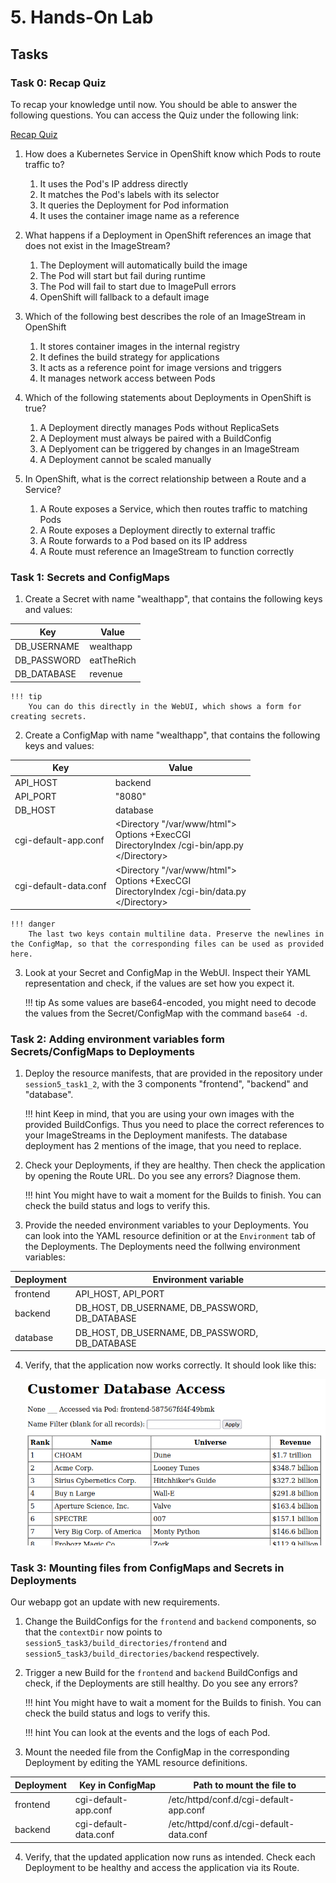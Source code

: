 # 5. Hands-On Lab

## Tasks

### Task 0: Recap Quiz 

To recap your knowledge until now. You should be able to answer the following questions. You can access the Quiz under the following link: 

[Recap Quiz](https://forms.office.com/Pages/ResponsePage.aspx?id=ZGZljjZfW0qVTMVAX9KSBjhzaJv-m0hJoQL2QDQKeitUQTdUVzhLQ1RPT1RGNEtZSjhXSlQxWEU4Wi4u)

1. How does a Kubernetes Service in OpenShift know which Pods to route traffic to?
    1. It uses the Pod's IP address directly
    2. It matches the Pod's labels with its selector
    3. It queries the Deployment for Pod information
    4. It uses the container image name as a reference

2. What happens if a Deployment in OpenShift references an image that does not exist in the ImageStream?
    1. The Deployment will automatically build the image
    2. The Pod will start but fail during runtime
    3. The Pod will fail to start due to ImagePull errors
    4. OpenShift will fallback to a default image

3. Which of the following best describes the role of an ImageStream in OpenShift 
    1. It stores container images in the internal registry
    2. It defines the build strategy for applications
    3. It acts as a reference point for image versions and triggers
    4. It manages network access between Pods 

4. Which of the following statements about Deployments in OpenShift is true?
    1. A Deployment directly manages Pods without ReplicaSets 
    2. A Deployment must always be paired with a BuildConfig
    3. A Deplyoment can be triggered by changes in an ImageStream
    4. A Deployment cannot be scaled manually 

5. In OpenShift, what is the correct relationship between a Route and a Service?
    1. A Route exposes a Service, which then routes traffic to matching Pods
    2. A Route exposes a Deployment directly to external traffic
    3. A Route forwards to a Pod based on its IP address
    4. A Route must reference an ImageStream to function correctly 

### Task 1: Secrets and ConfigMaps

1. Create a Secret with name "wealthapp", that contains the following keys and values:

| Key         | Value      |
|-------------|------------|
| DB_USERNAME | wealthapp  |
| DB_PASSWORD | eatTheRich |
| DB_DATABASE | revenue    |

    !!! tip
        You can do this directly in the WebUI, which shows a form for creating secrets.

2. Create a ConfigMap with name "wealthapp", that contains the following keys and values:

| Key         | Value      |
|-------------|------------|
| API\_HOST    | backend    |
| API\_PORT    | "8080"     |
| DB\_HOST     | database   |
| cgi-default-app.conf  | <Directory "/var/www/html"\><br>  Options +ExecCGI<br>  DirectoryIndex /cgi-bin/app.py<br></Directory\> |
| cgi-default-data.conf | <Directory "/var/www/html"\><br>  Options +ExecCGI<br>  DirectoryIndex /cgi-bin/data.py<br></Directory\> |

    !!! danger
        The last two keys contain multiline data. Preserve the newlines in the ConfigMap, so that the corresponding files can be used as provided here.

3. Look at your Secret and ConfigMap in the WebUI. Inspect their YAML representation and check, if the values are set how you expect it.

    !!! tip
        As some values are base64-encoded, you might need to decode the values from the Secret/ConfigMap with the command `base64 -d`.


### Task 2: Adding environment variables form Secrets/ConfigMaps to Deployments

1. Deploy the resource manifests, that are provided in the repository under `session5_task1_2`, with the 3 components "frontend", "backend" and "database".

    !!! hint
        Keep in mind, that you are using your own images with the provided BuildConfigs. Thus you need to place the correct references to your ImageStreams in the Deployment manifests. The database deployment has 2 mentions of the image, that you need to replace.
2. Check your Deployments, if they are healthy. Then check the application by opening the Route URL. Do you see any errors? Diagnose them.

    !!! hint
        You might have to wait a moment for the Builds to finish. You can check the build status and logs to verify this.

3. Provide the needed environment variables to your Deployments. You can look into the YAML resource definition or at the `Environment` tab of the Deployments. The Deployments need the follwing environment variables:

| Deployment | Environment variable                               |
|------------|----------------------------------------------------|
| frontend   | API\_HOST, API\_PORT                               |
| backend    | DB\_HOST, DB\_USERNAME, DB\_PASSWORD, DB\_DATABASE |
| database   | DB\_HOST, DB\_USERNAME, DB\_PASSWORD, DB\_DATABASE |

4. Verify, that the application now works correctly. It should look like this:

    ![wealth-app](images/session5/wealth-app.png)


### Task 3: Mounting files from ConfigMaps and Secrets in Deployments

Our webapp got an update with new requirements.

1. Change the BuildConfigs for the `frontend` and `backend` components, so that the `contextDir` now points to `session5_task3/build_directories/frontend` and `session5_task3/build_directories/backend` respectively.

2. Trigger a new Build for the `frontend` and `backend` BuildConfigs and check, if the Deployments are still healthy. Do you see any errors?

    !!! hint
        You might have to wait a moment for the Builds to finish. You can check the build status and logs to verify this.

    !!! hint
        You can look at the events and the logs of each Pod.

3. Mount the needed file from the ConfigMap in the corresponding Deployment by editing the YAML resource definitions.

| Deployment | Key in ConfigMap      | Path to mount the file to               |
|------------|-----------------------|-----------------------------------------|
| frontend   | cgi-default-app.conf  | /etc/httpd/conf.d/cgi-default-app.conf  |
| backend    | cgi-default-data.conf | /etc/httpd/conf.d/cgi-default-data.conf |

4. Verify, that the updated application now runs as intended. Check each Deployment to be healthy and access the application via its Route.
